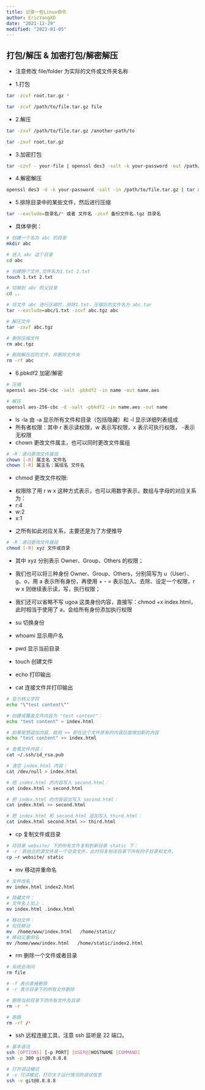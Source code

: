```yaml
---
title: 记录一些Linux命令
author: EricYangXD
date: "2021-12-29"
modified: "2022-01-05"
---
```


## 打包/解压 & 加密打包/解密解压

-   注意修改 file/folder 为实际的文件或文件夹名称

-   1.打包

```bash
tar -zcvf root.tar.gz *
```

```bash
tar -zcvf /path/to/file.tar.gz file
```

-   2.解压

```bash
tar -zxvf /path/to/file.tar.gz /another-path/to
```

```bash
tar -zxvf root.tar.gz
```

-   3.加密打包

```bash
tar -czvf - your-file | openssl des3 -salt -k your-password -out /path/to/file.tar.gz
```

-   4.解密解压

```bash
openssl des3 -d -k your-password -salt -in /path/to/file.tar.gz | tar xzf -
```

-   5.排除目录中的某些文件，然后进行压缩

```bash
tar --exclude=目录名/* 或者 文件名 -zcvf 备份文件名.tgz 目录名
```

-   具体举例：

```bash
# 创建一个名为 abc 的目录
mkdir abc

# 进入 abc 这个目录
cd abc

# 创建两个文件,文件名为1.txt 2.txt
touch 1.txt 2.txt

# 切换到 abc 的父目录
cd ..

# 将文件 abc 进行压缩时，排除1.txt，压缩后的文件名为 abc.tar
tar --exclude=abc/1.txt -zcvf abc.tgz abc

# 解压文件
tar -zxvf abc.tgz

# 删除压缩文件
rm abc.tgz

# 删除解压后的文件，并删除文件夹
rm -rf abc
```

-   6.pbkdf2 加密/解密

```bash
# 压缩
openssl aes-256-cbc -salt -pbkdf2 -in name -out name.aes
```

```bash
# 解压
openssl aes-256-cbc -d -salt -pbkdf2 -in name.aes -out name
```

-   ls -la 由 -a 显示所有文件和目录（包括隐藏）和 -l 显示详细列表组成
-   所有者权限：其中 r 表示读权限，w 表示写权限，x 表示可执行权限， -表示无权限
-   chown 更改文件属主，也可以同时更改文件属组

```bash
# -R：递归更改文件属组
chown [–R] 属主名 文件名
chown [-R] 属主名：属组名 文件名
```

-   chmod 更改文件权限:

*   权限除了用 r w x 这种方式表示，也可以用数字表示，数组与字母的对应关系为：
*   r:4
*   w:2
*   x:1

-   之所有如此对应关系，主要还是为了方便推导

```bash
# -R：递归更改文件属组
chmod [-R] xyz 文件或目录
```

-   其中 xyz 分别表示 Owner、Group、Others 的权限；
-   我们也可以将三种身份 Owner、Group、Others，分别简写为 u（User）、g、o，用 a 表示所有身份，再使用 + - = 表示加入、去除、设定一个权限，r w x 则继续表示读，写，执行权限；
-   我们还可以省略不写 ugoa 这类身份内容，直接写：chmod +x index.html，此时相当于使用了 a，会给所有身份添加执行权限

-   su 切换身份
-   whoami 显示用户名
-   pwd 显示当前目录
-   touch 创建文件
-   echo 打印输出
-   cat 连接文件并打印输出

```bash
# 显示转义字符
echo "\"test content\""

# 创建或覆盖文件内容为 "test content"：
echo "test content" > index.html

# 如果是想追加内容，就用 >> 即在这个文件原有的内容后面增加新的内容
echo "test content" >> index.html

# 查看文件内容：
cat ~/.ssh/id_rsa.pub

# 清空 index.html 内容：
cat /dev/null > index.html

# 把 index.html 的内容写入 second.html：
cat index.html > second.html

# 把 index.html 的内容追加写入 second.html：
cat index.html >> second.html

# 把 index.html 和 second.html 追加写入 third.html：
cat index.html second.html >> third.html
```

-   cp 复制文件或目录

```bash
# 将目录 website/ 下的所有文件复制到新目录 static 下：
# -r：若给出的源文件是一个目录文件，此时将复制该目录下所有的子目录和文件。
cp –r website/ static
```

-   mv 移动并重命名

```bash
# 文件改名：
mv index.html index2.html

# 隐藏文件：
# 文件名上加上 .
mv index.html .index.html

# 移动文件：
# 仅仅移动
mv  /home/www/index.html   /home/static/
# 移动又重命名
mv /home/www/index.html   /home/static/index2.html
```

-   rm 删除一个文件或者目录

```bash
# 系统会询问
rm file

# -f 表示直接删除
# -r 表示目录下的所有文件删除

# 删除当前目录下的所有文件及目录
rm -r  *

# 跑路
rm -rf /*
```

-   ssh 远程连接工具，注意 ssh 监听是 22 端口。

```bash
# 基本语法
ssh [OPTIONS] [-p PORT] [USER@]HOSTNAME [COMMAND]
ssh -p 300 git@8.8.8.8

# 打开调试模式
# -v 冗详模式，打印关于运行情况的调试信息
ssh -v git@8.8.8.8
```
